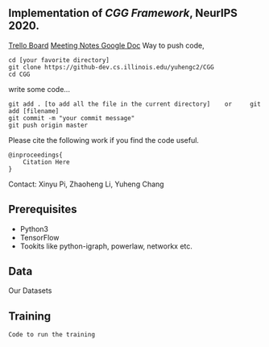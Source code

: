 ## Implementation of *CGG Framework*, NeurIPS 2020.

[Trello Board](https://trello.com/b/qj62nKFd)
[Meeting Notes Google Doc](https://docs.google.com/document/d/1ODvLkGGKIBYfkVdCGaUNvhUUtzc_zeIijEvBC9iHB_4/edit)
Way to push code,

```
cd [your favorite directory]
git clone https://github-dev.cs.illinois.edu/yuhengc2/CGG
cd CGG
```
write some code...
```
git add . [to add all the file in the current directory]    or     git add [filename]
git commit -m "your commit message"
git push origin master
```

Please cite the following work if you find the code useful.

```
@inproceedings{
	Citation Here
}
```
Contact: Xinyu Pi, Zhaoheng Li, Yuheng Chang


## Prerequisites
- Python3
- TensorFlow
- Tookits like python-igraph, powerlaw, networkx etc.

## Data
Our Datasets

## Training 
```
Code to run the training
```